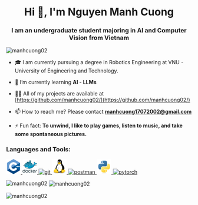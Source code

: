 <h1 align="center">Hi 👋, I'm Nguyen Manh Cuong</h1>
<h3 align="center">I am an undergraduate student majoring in AI and Computer Vision from Vietnam</h3>


<p align="left"> <img src="https://komarev.com/ghpvc/?username=manhcuong02&label=Profile%20views&color=0e75b6&style=flat" alt="manhcuong02" /> </p>

- 🎓 I am currently pursuing a degree in Robotics Engineering at VNU - University of Engineering and Technology.

- 🌱 I’m currently learning **AI - LLMs**

- 👨‍💻 All of my projects are available at [https://github.com/manhcuong02/](https://github.com/manhcuong02/)

- 📫 How to reach me? Please contact **manhcuong17072002@gmail.com**

- ⚡ Fun fact: **To unwind, I like to play games, listen to music, and take some spontaneous pictures.**

<p align="left">
</p>

<h3 align="left">Languages and Tools:</h3>
<p align="left"> <a href="https://www.w3schools.com/cpp/" target="_blank" rel="noreferrer"> <img src="https://raw.githubusercontent.com/devicons/devicon/master/icons/cplusplus/cplusplus-original.svg" alt="cplusplus" width="40" height="40"/> </a> <a href="https://www.docker.com/" target="_blank" rel="noreferrer"> <img src="https://raw.githubusercontent.com/devicons/devicon/master/icons/docker/docker-original-wordmark.svg" alt="docker" width="40" height="40"/> </a> <a href="https://git-scm.com/" target="_blank" rel="noreferrer"> <img src="https://www.vectorlogo.zone/logos/git-scm/git-scm-icon.svg" alt="git" width="40" height="40"/> </a> <a href="https://www.linux.org/" target="_blank" rel="noreferrer"> <img src="https://raw.githubusercontent.com/devicons/devicon/master/icons/linux/linux-original.svg" alt="linux" width="40" height="40"/> </a> <a href="https://postman.com" target="_blank" rel="noreferrer"> <img src="https://www.vectorlogo.zone/logos/getpostman/getpostman-icon.svg" alt="postman" width="40" height="40"/> </a> <a href="https://www.python.org" target="_blank" rel="noreferrer"> <img src="https://raw.githubusercontent.com/devicons/devicon/master/icons/python/python-original.svg" alt="python" width="40" height="40"/> </a> <a href="https://pytorch.org/" target="_blank" rel="noreferrer"> <img src="https://www.vectorlogo.zone/logos/pytorch/pytorch-icon.svg" alt="pytorch" width="40" height="40"/> </a> </p>

<p><img align="left" src="https://github-readme-stats.vercel.app/api/top-langs?username=manhcuong02&show_icons=true&locale=en&layout=compact" alt="manhcuong02" /></p>

<p>&nbsp;<img align="center" src="https://github-readme-stats.vercel.app/api?username=manhcuong02&show_icons=true&locale=en" alt="manhcuong02" /></p>

<p><img align="center" src="https://github-readme-streak-stats.herokuapp.com/?user=manhcuong02&" alt="manhcuong02" /></p>
